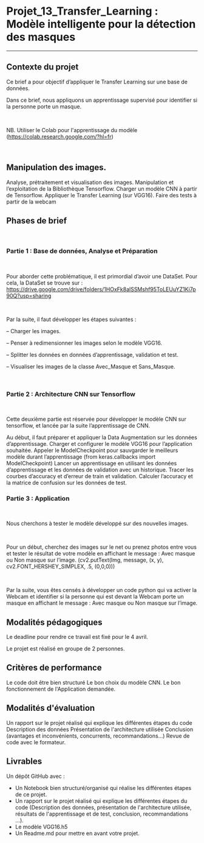 # Projet_13_Transfer_Learning : Modèle intelligente pour la détection des masques
---

## Contexte du projet
Ce brief a pour objectif d’appliquer le Transfer Learning sur une base de données.

Dans ce brief, nous appliquons un apprentissage supervisé pour identifier si la personne porte un masque.

​

NB. Utiliser le Colab pour l'apprentissage du modèle (https://colab.research.google.com/?hl=fr)

​

## Manipulation des images.
Analyse, prétraitement et visualisation des images.
Manipulation et l’exploitation de la Bibliothèque Tensorflow.
Charger un modèle CNN à partir de Tensorflow.
Appliquer le Transfer Learning (sur VGG16).
Faire des tests à partir de la webcam
​

## Phases de brief

​

### Partie 1 : Base de données, Analyse et Préparation

​

Pour aborder cette problématique, il est primordial d’avoir une DataSet. Pour cela, la DataSet se trouve sur : https://drive.google.com/drive/folders/1HOxFk8alSSMshf95ToLEUuYZ1Ki7p90Q?usp=sharing

​

Par la suite, il faut développer les étapes suivantes :

– Charger les images.

– Penser à redimensionner les images selon le modèle VGG16.

– Splitter les données en données d’apprentissage, validation et test.

– Visualiser les images de la classe Avec_Masque et Sans_Masque.

​

### Partie 2 : Architecture CNN sur Tensorflow

​

Cette deuxième partie est réservée pour développer le modèle CNN sur tensorflow, et lancée par la suite l’apprentissage de CNN.

Au début, il faut préparer et appliquer la Data Augmentation sur les données d’apprentissage.
Charger et configurer le modèle VGG16 pour l’application souhaitée.
Appeler le ModelCheckpoint pour sauvgarder le meilleurs modèle durant l’apprentissage (from keras.callbacks import ModelCheckpoint)
Lancer un apprentissage en utilisant les données d’apprentissage et les données de validation avec un historique.
Tracer les courbes d’accuracy et d’erreur de train et validation.
Calculer l’accuracy et la matrice de confusion sur les données de test.
​

### Partie 3 : Application

​

Nous cherchons à tester le modèle développé sur des nouvelles images.

​

Pour un début, cherchez des images sur le net ou prenez photos entre vous et tester le résultat de votre modèle en affichant le message : Avec masque ou Non masque sur l’image. (cv2.putText(Img, message, (x, y), cv2.FONT_HERSHEY_SIMPLEX, .5, (0,0,0)))

​

Par la suite, vous êtes censés à développer un code python qui va activer la Webcam et identifier si la personne qui est devant la Webcam porte un masque en affichant le message : Avec masque ou Non masque sur l’image.

## Modalités pédagogiques
Le deadline pour rendre ce travail est fixé pour le 4 avril.

Le projet est réalisé en groupe de 2 personnes.

## Critères de performance
Le code doit être bien structuré
Le bon choix du modèle CNN.
Le bon fonctionnement de l'Application demandée.

## Modalités d'évaluation
Un rapport sur le projet réalisé qui explique les différentes étapes du code
Description des données
Présentation de l'architecture utilisée
Conclusion (avantages et inconvénients, concurrents, recommandations…)
Revue de code avec le formateur.

## Livrables
Un dépôt GitHub avec :

- Un Notebook bien structuré/organisé qui réalise les différentes étapes de ce projet.
- Un rapport sur le projet réalisé qui explique les différentes étapes du code (Description des données, présentation de l'architecture utilisée, résultats de l'apprentissage et de test, conclusion, recommandations ...).
- Le modèle VGG16.h5
- Un Readme.md pour mettre en avant votre projet.
